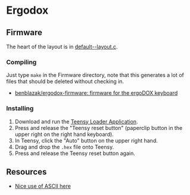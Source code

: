 # Ergodox

## Firmware

The heart of the layout is in [default--layout.c](Firmware/keyboard/ergodox/layout/default--layout.c).

### Compiling

Just type `make` in the Firmware directory, note that this generates a lot of files that should be deleted without checking in.

* [benblazak/ergodox-firmware: firmware for the ergoDOX keyboard](https://github.com/benblazak/ergodox-firmware#compile-the-source-code)

### Installing

1. Download and run the [Teensy Loader Application](https://www.pjrc.com/teensy/loader.html).
2. Press and release the "Teensy reset button" (paperclip button in the upper right on the right hand keyboard).
3. In Teensy, click the "Auto" button on the upper right hand.
4. Drag and drop the `.hex` file onto Teensy.
5. Press and release the Teensy reset button again.

## Resources

* [Nice use of ASCII here](https://github.com/grota/tmk_keyboard/blob/grota_layout/keyboard/ergodox/keymap_grota.h#L25)